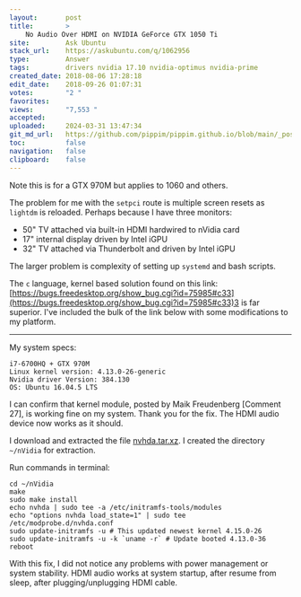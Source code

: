 ```yaml
---
layout:       post
title:        >
    No Audio Over HDMI on NVIDIA GeForce GTX 1050 Ti
site:         Ask Ubuntu
stack_url:    https://askubuntu.com/q/1062956
type:         Answer
tags:         drivers nvidia 17.10 nvidia-optimus nvidia-prime
created_date: 2018-08-06 17:28:18
edit_date:    2018-09-26 01:07:31
votes:        "2 "
favorites:    
views:        "7,553 "
accepted:     
uploaded:     2024-03-31 13:47:34
git_md_url:   https://github.com/pippim/pippim.github.io/blob/main/_posts/2018/2018-08-06-No-Audio-Over-HDMI-on-NVIDIA-GeForce-GTX-1050-Ti.md
toc:          false
navigation:   false
clipboard:    false
---
```


Note this is for a GTX 970M but applies to 1060 and others.

The problem for me with the `setpci` route is multiple screen resets as `lightdm` is reloaded. Perhaps because I have three monitors:

- 50" TV attached via built-in HDMI hardwired to nVidia card
- 17" internal display driven by Intel iGPU
- 32" TV attached via Thunderbolt and driven by Intel iGPU

The larger problem is complexity of setting up `systemd` and bash scripts.

The `c` language, kernel based solution found on this link: [https://bugs.freedesktop.org/show_bug.cgi?id=75985#c33](https://bugs.freedesktop.org/show_bug.cgi?id=75985#c33)3 is far superior. I've included the bulk of the link below with some modifications to my platform.


----------


My system specs:

``` 
i7-6700HQ + GTX 970M
Linux kernel version: 4.13.0-26-generic
Nvidia driver Version: 384.130
OS: Ubuntu 16.04.5 LTS
```

I can confirm that kernel module, posted by Maik Freudenberg [Comment 27], is working fine on my system. Thank you for the fix. The HDMI audio device now works as it should.

I download and extracted the file [nvhda.tar.xz][1]. I created the directory `~/nVidia` for extraction.

Run commands in terminal:

``` 
cd ~/nVidia
make
sudo make install
echo nvhda | sudo tee -a /etc/initramfs-tools/modules
echo "options nvhda load_state=1" | sudo tee /etc/modprobe.d/nvhda.conf
sudo update-initramfs -u # This updated newest kernel 4.15.0-26
sudo update-initramfs -u -k `uname -r` # Update booted 4.13.0-36
reboot
```

With this fix, I did not notice any problems with power management or system stability. HDMI audio works at system startup, after resume from sleep, after plugging/unplugging HDMI cable.


  [1]: https://bugs.freedesktop.org/attachment.cgi?id=136418


